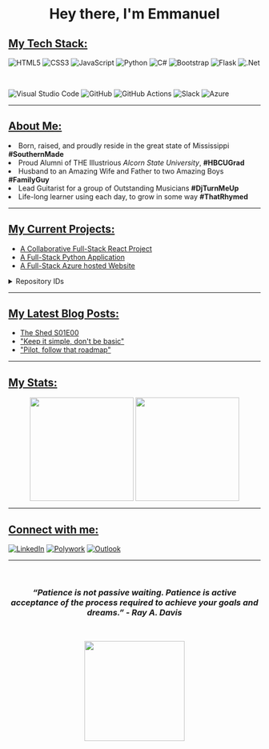 # <p align="center"> <b>Hey there,  I'm Emmanuel</b> 

## <u>My Tech Stack:</u>

![HTML5](https://img.shields.io/badge/html5-%23E34F26.svg?style=for-the-badge&logo=html5&logoColor=white)
![CSS3](https://img.shields.io/badge/css3-%231572B6.svg?style=for-the-badge&logo=css3&logoColor=white)
![JavaScript](https://img.shields.io/badge/javascript-%23323330.svg?style=for-the-badge&logo=javascript&logoColor=%23F7DF1E)
![Python](https://img.shields.io/badge/python-3670A0?style=for-the-badge&logo=python&logoColor=ffdd54)
![C#](https://img.shields.io/badge/c%23-%23239120.svg?style=for-the-badge&logo=c-sharp&logoColor=white)
![Bootstrap](https://img.shields.io/badge/bootstrap-%23563D7C.svg?style=for-the-badge&logo=bootstrap&logoColor=white)
![Flask](https://img.shields.io/badge/flask-%23000.svg?style=for-the-badge&logo=flask&logoColor=white)
![.Net](https://img.shields.io/badge/.NET-5C2D91?style=for-the-badge&logo=.net&logoColor=white)

<br>

![Visual Studio Code](https://img.shields.io/badge/Visual%20Studio%20Code-0078d7.svg?style=for-the-badge&logo=visual-studio-code&logoColor=white)
![GitHub](https://img.shields.io/badge/github-%23121011.svg?style=for-the-badge&logo=github&logoColor=white)
![GitHub Actions](https://img.shields.io/badge/github%20actions-%232671E5.svg?style=for-the-badge&logo=githubactions&logoColor=white)
![Slack](https://img.shields.io/badge/Slack-4A154B?style=for-the-badge&logo=slack&logoColor=white)
![Azure](https://img.shields.io/badge/azure-%230072C6.svg?style=for-the-badge&logo=microsoftazure&logoColor=white)


<hr>

## <u>About Me:</u>

<li> Born, raised, and proudly reside in the great state of Mississippi <b>#SouthernMade</b>
<li> Proud Alumni of THE Illustrious <i>Alcorn State University</i>, <b>#HBCUGrad</b>
<li> Husband to an Amazing Wife and Father to two Amazing Boys <b>#FamilyGuy</b>
<li> Lead Guitarist for a group of Outstanding Musicians <b>#DjTurnMeUp</b>
<li> Life-long learner using each day, to grow in some way <b>#ThatRhymed</b> 

<hr>

## <u>My Current Projects:</u>

- [A Collaborative Full-Stack React Project](https://github.com/jbright-dev/CO-01.TechRallyReactProject)
- [A Full-Stack Python Application](https://github.com/jbright-dev/PY-01.Destination.ws)
- [A Full-Stack Azure hosted Website](https://github.com/jbright-dev/SOD-Website-Project)

<details>
  <summary>Repository IDs</summary>
  
<!--START_SECTION:Repository IDs-->
- FS: Full Stack focused Project
- FE: Frontend focused Project
- BE: Backend focused Project
- PY: Python focused Project
- AZ: Microsoft Azure focused Project
- CO: Collaboration Project
- CF: Coder Foundry Project
- GU: Generation USA Project
- SOD: Sounds-O-Dynomite! NPO Project
<!--END_SECTION:activity Repository IDs-->

</details>
<hr>

## <u>My Latest Blog Posts:</u>

<!-- HASHNODE:START -->
- [The Shed S01E00](https://jbrightdev.hashnode.dev/the-shed-s01e00)
- [&quot;Keep it simple, don&#39;t be basic&quot;](https://jbrightdev.hashnode.dev/keep-it-simple-dont-be-basic)
- [&quot;Pilot, follow that roadmap&quot;](https://jbrightdev.hashnode.dev/pilot-follow-that-roadmap)
<!-- HASHNODE:END -->

<hr>

## <u>My Stats:</u>


<p align="center">
<img height="207em" src="https://github-readme-stats.vercel.app/api?username=jbright-dev&theme=nord&hide_border=true" align = "center"/>
<img height="207em" src="https://github-readme-stats.vercel.app/api/top-langs/?username=jbright-dev&theme=nord&hide_border=true&layout=compact" align = "center"/>
</p>	
	
<hr>

## <u>Connect with me:</u>

[![LinkedIn](https://img.shields.io/badge/linkedin-%230077B5.svg?style=for-the-badge&logo=linkedin&logoColor=white)](https://www.linkedin.com/in/jbrightdev/)
[![Polywork](https://img.shields.io/badge/Polywork-543DE0?style=for-the-badge&logo=polywork&logoColor=black)](https://www.polywork.com/jbright_dev)
[![Outlook](https://img.shields.io/badge/Microsoft_Outlook-0078D4?style=for-the-badge&logo=microsoft-outlook&logoColor=white)](mailto:jbright.dev@outlook.com)

<hr>
<br>

### <p align="center"> *“Patience is not passive waiting. Patience is active acceptance of the process required to achieve your goals and dreams.” - Ray A. Davis* </p>

<br>

<p align="center"><a href="Brand on White Signature.png" target="blank"><img alignment="center" src="Brand on White Signature.png" height="200" width="" /></a></p>

